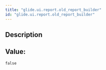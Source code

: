 ```yaml
---
title: "glide.ui.report.old_report_builder"
id: "glide.ui.report.old_report_builder"
---
```

## Description



## Value: 
```
false
```